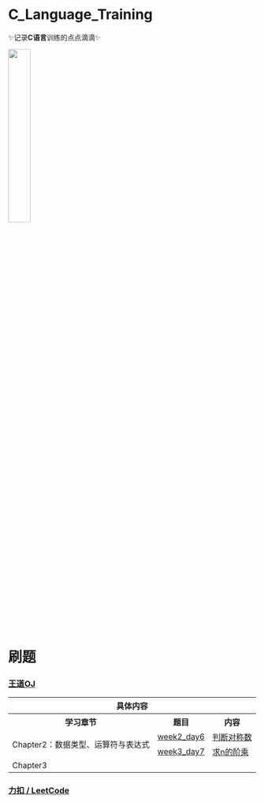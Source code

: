 # C_Language_Training

✨记录**C语言**训练的点点滴滴✨

<img src="https://gimg2.baidu.com/image_search/src=http%3A%2F%2Fpic4.zhimg.com%2Fv2-410e3a519103c59934daff1a1f1dcc57_180x120.jpg&refer=http%3A%2F%2Fpic4.zhimg.com&app=2002&size=f9999,10000&q=a80&n=0&g=0n&fmt=auto?sec=1652924850&t=107615f4bd8c4254ad1f8be5a3065ad0#pic_center" width="30%"></img>

# 刷题

### [王道OJ](http://oj.lgwenda.com/)

<table>
    <tr>
    	<th colspan="4">具体内容</th>
    </tr>
    <tr> 
    	<th>学习章节</th>
        <th>题目</th>
        <th>内容</th>
    </tr>
    <tr> 
        <td rowspan="2">Chapter2：数据类型、运算符与表达式
</td>
        <td><a href="http://oj.lgwenda.com/problem/6" target="_blank">week2_day6</a></td>
        <td><a href="https://github.com/YJSPEAKING/C_Language_Training/blob/main/WangDao_OJ/Chapter2/symmetry_number.c" target="_blank">判断对称数</a></td>
    </tr>
    <tr> 
    	<td><a href="http://oj.lgwenda.com/problem/7" target="_blank">week3_day7</a></td>
    	<td><a href="https://github.com/YJSPEAKING/C_Language_Training/blob/main/WangDao_OJ/Chapter2/factorial.c" target="_blank">求n的阶乘</a></td>
    </tr>
    <td rowspan="2">Chapter3</td>
        <td><a href="        " target="_blank">          </a></td>
    	<td><a href="        " target="_blank">          </a></td>
    </tr>
</table>


###  [力扣 / LeetCode](https://leetcode-cn.com/problemset/all/)
